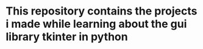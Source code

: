 # This repository contains the projects i made while learning about the gui library tkinter in python
